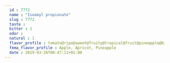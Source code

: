 ```yaml
---
  id : 7772
  name : "Isoamyl propionate"
  slug : 7772
  taste : 
  bitter : 1
  odor : 
  natural : 1
  flavor_profile : tomato@ripe@sweet@fruity@tropical@fruit@pineapple@bitter@banana
  fema_flavor_profile : Apple, Apricot, Pineapple
  date : 2019-03-26T08:47:11+01:00
---
```



